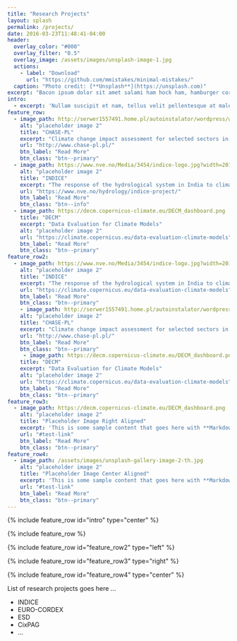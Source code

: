 ```yaml
---
title: "Research Projects"
layout: splash
permalink: /projects/
date: 2016-03-23T11:48:41-04:00
header:
  overlay_color: "#000"
  overlay_filter: "0.5"
  overlay_image: /assets/images/unsplash-image-1.jpg
  actions:
    - label: "Download"
      url: "https://github.com/mmistakes/minimal-mistakes/"
  caption: "Photo credit: [**Unsplash**](https://unsplash.com)"
excerpt: "Bacon ipsum dolor sit amet salami ham hock ham, hamburger corned beef short ribs kielbasa biltong t-bone drumstick tri-tip tail sirloin pork chop."
intro: 
  - excerpt: 'Nullam suscipit et nam, tellus velit pellentesque at malesuada, enim eaque. Quis nulla, netus tempor in diam gravida tincidunt, *proin faucibus* voluptate felis id sollicitudin. Centered with `type="center"`'
feature_row:
  - image_path: http://serwer1557491.home.pl/autoinstalator/wordpress/wp-content/uploads/2015/09/cropped-strona-logo_2.jpg
    alt: "placeholder image 2"
    title: "CHASE-PL"
    excerpt: "Climate change impact assessment for selected sectors in Poland"
    url: "http://www.chase-pl.pl/"
    btn_label: "Read More"
    btn_class: "btn--primary"
  - image_path: https://www.nve.no/Media/3454/indice-logo.jpg?width=201&height=168
    alt: "placeholder image 2"
    title: "INDICE"
    excerpt: "The response of the hydrological system in India to climate change (INDICE) was a project from 2012 to 2016 funded by the Norwegian Research Council."
    url: "https://www.nve.no/hydrology/indice-project/"
    btn_label: "Read More"
    btn_class: "btn--info"
  - image_path: https://decm.copernicus-climate.eu/DECM_dashboard.png
    title: "DECM"
    excerpt: "Data Evaluation for Climate Models"
    alt: "placeholder image 2"
    url: "https://climate.copernicus.eu/data-evaluation-climate-models"
    btn_label: "Read More"
    btn_class: "btn--primary"
feature_row2:
  - image_path: https://www.nve.no/Media/3454/indice-logo.jpg?width=201&height=168
    alt: "placeholder image 2"
    title: "INDICE"
    excerpt: "The response of the hydrological system in India to climate change (INDICE) was a project from 2012 to 2016 funded by the Norwegian Research Council."
    url: "https://climate.copernicus.eu/data-evaluation-climate-models"
    btn_label: "Read More"
    btn_class: "btn--primary"
    - image_path: http://serwer1557491.home.pl/autoinstalator/wordpress/wp-content/uploads/2015/09/cropped-strona-logo_2.jpg
    alt: "placeholder image 2"
    title: "CHASE-PL"
    excerpt: "Climate change impact assessment for selected sectors in Poland"
    url: "http://www.chase-pl.pl/"
    btn_label: "Read More"
    btn_class: "btn--primary"
     - image_path: https://decm.copernicus-climate.eu/DECM_dashboard.png
    title: "DECM"
    excerpt: "Data Evaluation for Climate Models"
    alt: "placeholder image 2"
    url: "https://climate.copernicus.eu/data-evaluation-climate-models"
    btn_label: "Read More"
    btn_class: "btn--primary"
feature_row3:
  - image_path: https://decm.copernicus-climate.eu/DECM_dashboard.png
    alt: "placeholder image 2"
    title: "Placeholder Image Right Aligned"
    excerpt: 'This is some sample content that goes here with **Markdown** formatting. Right aligned with `type="right"`'
    url: "#test-link"
    btn_label: "Read More"
    btn_class: "btn--primary"
feature_row4:
  - image_path: /assets/images/unsplash-gallery-image-2-th.jpg
    alt: "placeholder image 2"
    title: "Placeholder Image Center Aligned"
    excerpt: 'This is some sample content that goes here with **Markdown** formatting. Centered with `type="center"`'
    url: "#test-link"
    btn_label: "Read More"
    btn_class: "btn--primary"
---
```


{% include feature_row id="intro" type="center" %}

{% include feature_row %}

{% include feature_row id="feature_row2" type="left" %}

{% include feature_row id="feature_row3" type="right" %}

{% include feature_row id="feature_row4" type="center" %}

List of research projects goes here ...

* INDICE
* EURO-CORDEX
* ESD
* CixPAG
* ...
